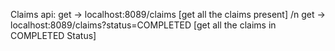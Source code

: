 Claims api:
 get -> localhost:8089/claims  [get all the claims present] /n
 get -> localhost:8089/claims?status=COMPLETED  [get all the claims in COMPLETED Status]

